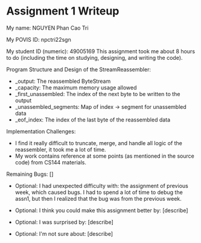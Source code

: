 Assignment 1 Writeup
=============

My name: NGUYEN Phan Cao Tri

My POVIS ID: npctri22sgn

My student ID (numeric): 49005169
This assignment took me about 8 hours to do (including the time on studying, designing, and writing the code).

Program Structure and Design of the StreamReassembler: 
- _output: The reassembled ByteStream
- _capacity: The maximum memory usage allowed
- _first_unassembled: The index of the next byte to be written to the output
- _unassembled_segments: Map of index -> segment for unassembled data
- _eof_index: The index of the last byte of the reassembled data

Implementation Challenges: 
- I find it really difficult to truncate, merge, and handle all logic of the reassembler, it took me a lot of time.
- My work contains reference at some points (as mentioned in the source code) from CS144 materials.

Remaining Bugs:
[]

- Optional: I had unexpected difficulty with: the assignment of previous week, which caused bugs. I had to spend a lot of time to debug the assn1, but then I realized that the bug was from the previous week.

- Optional: I think you could make this assignment better by: [describe]

- Optional: I was surprised by: [describe]

- Optional: I'm not sure about: [describe]
